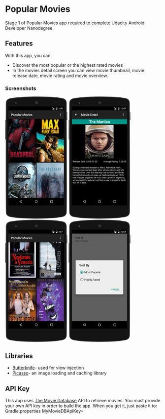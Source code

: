 # Popular Movies

Stage 1 of Popular Movies app required to complete Udacity Android Developer Nanodegree.

## Features

With this app, you can:
* Discover the most popular or the highest rated movies
* In the movies detail screen you can view movie thumbnail, movie release date, movie rating and movie overview.

### Screenshots

<img src="screenshots/Main_Screen.png" width="40%" />
<img src="screenshots/Detail_Screen.png" width="40%" />
<img src="screenshots/Highly_Rated.png" width="40%" />
<img src="screenshots/Settings_Screen.png" width="40%" />

## Libraries

* [Butterknife](http://jakewharton.github.io/butterknife/)- used for view injection
* [Picasso](http://square.github.io/picasso/)- an image loading and caching library

## API Key

This app uses [The Movie Database](https://www.themoviedb.org/documentation/api) API to retrieve movies.
You must provide your own API key in order to build the app. When you get it, just paste it to:
Gradle.properties
MyMovieDBApiKey=<YourAPIKey>
